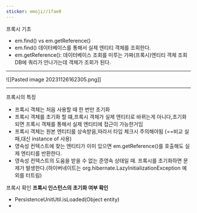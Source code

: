 ```yaml
---
sticker: emoji//1fae0
---
```

프록시 기초
- em.find() vs em.getReference()
- em.find() 데이터베이스를 통해서 실제 엔티티 객체를 조회한다.
- em.getReference(): 데이터베이스 조회를 미루는 가짜(프록시)엔티티 객체 조회
DB에 쿼리가 안나가는데 객체가 조회가 된다.

---

![[Pasted image 20231126162305.png]]

---

프록시의 특징

- 프록시 객체는 처음 사용할 때 한 번만 초기화
- 프록시 객체를 초기화 할 떄,프록시 객체가 실제 엔티티로 바뀌는게 아니다,초기화 되면 프록시 객체를 통해서 실제 엔티티에 접근이 가능한거임
- 프록시 객체는 원본 엔티티를 상속받음,따라서 타입 체크시 주의해야됨 (==비교 실패,대신 instance of 사용)
- 영속성 컨텍스트에 찾는 엔티티가 이미 있으면 em.getReference()를 호출해도 실제 엔티티를 반환한다.
- 영속성 컨텍스트의 도움을 받을 수 없는 준영속 상태일 때. 프록시를 초기화하면 문제가 발생한다.(하이버네이트는 org.hibernate.LazyInitializationException 예외를 터트림)

프록시 확인
**프록시 인스턴스의 초기화 여부 확인**
- PersistenceUnitUtil.isLoaded(Object entity)
- 

